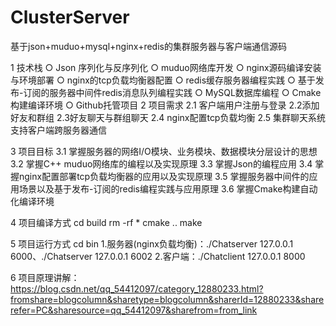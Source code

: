 # ClusterServer
基于json+muduo+mysql+nginx+redis的集群服务器与客户端通信源码

1 技术栈
  ○ Json 序列化与反序列化
  ○ muduo网络库开发
  ○ nginx源码编译安装与环境部署
  ○ nginx的tcp负载均衡器配置
  ○ redis缓存服务器编程实践
  ○ 基于发布-订阅的服务器中间件redis消息队列编程实践
  ○ MySQL数据库编程
  ○ Cmake构建编译环境
  ○ Github托管项目
2 项目需求
2.1 客户端用户注册与登录
2.2添加好友和群组
2.3好友聊天与群组聊天
2.4 nginx配置tcp负载均衡
2.5 集群聊天系统支持客户端跨服务器通信

3 项目目标
3.1 掌握服务器的网络I/O模块、业务模块、数据模块分层设计的思想
3.2 掌握C++ muduo网络库的编程以及实现原理
3.3 掌握Json的编程应用
3.4 掌握nginx配置部署tcp负载均衡器的应用以及实现原理
3.5 掌握服务器中间件的应用场景以及基于发布-订阅的redis编程实践与应用原理
3.6 掌握Cmake构建自动化编译环境

4 项目编译方式
  cd build
  rm -rf *
  cmake ..
  make
  
5 项目运行方式
  cd bin
  1.服务器(nginx负载均衡)：./Chatserver 127.0.0.1 6000、./Chatserver 127.0.0.1 6002
  2.客户端：./Chatclient 127.0.0.1 8000
  
6 项目原理讲解：https://blog.csdn.net/qq_54412097/category_12880233.html?fromshare=blogcolumn&sharetype=blogcolumn&sharerId=12880233&sharerefer=PC&sharesource=qq_54412097&sharefrom=from_link
